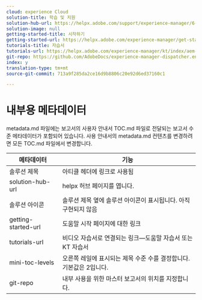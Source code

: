 ```yaml
---
cloud: experience Cloud
solution-title: 학습 및 지원
solution-hub-url: https://helpx.adobe.com/support/experience-manager/6-4.html
solution-image: null
getting-started-title: 시작하기
getting-started-url: https://helpx.adobe.com/experience-manager/get-started.html
tutorials-title: 자습서
tutorials-url: https://helpx.adobe.com/experience-manager/kt/index/aem-6-4-videos.html
git-repo: https://github.com/AdobeDocs/experience-manager-dispatcher.en
index: y
translation-type: tm+mt
source-git-commit: 713a9f285da2ce16d9b8806c20e92d6ed37160c1

---
```



# 내부용 메타데이터

metadata.md 파일에는 보고서의 사용자 안내서 TOC.md 파일로 전달되는 보고서 수준 메타데이터가 포함되어 있습니다. 사용 안내서의 metadata.md 컨텐츠를 변경하려면 모든 TOC.md 파일에서 변경합니다.

| 메타데이터 | 기능 |
|--- |--- |
| 솔루션 제목 | 아티클 헤더에 링크로 사용됨 |
| solution-hub-url | helpx 허브 페이지를 엽니다. |
| 솔루션 아이콘 | 솔루션 제목 옆에 솔루션 아이콘이 표시됩니다. 아직 구현되지 않음 |
| getting-started-url | 도움말 시작 페이지에 대한 링크 |
| tutorials-url | 비디오 자습서로 연결되는 링크—도움말 자습서 또는 KT 자습서 |
| mini-toc-levels | 오른쪽 레일에 표시되는 제목 수준 수를 결정합니다. 기본값은 2입니다. |
| git-repo | 내부 사용을 위한 마스터 보고서의 위치를 지정합니다. |
